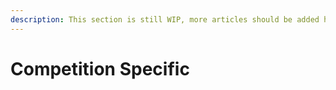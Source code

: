 ```yaml
---
description: This section is still WIP, more articles should be added here.
---
```


# Competition Specific

